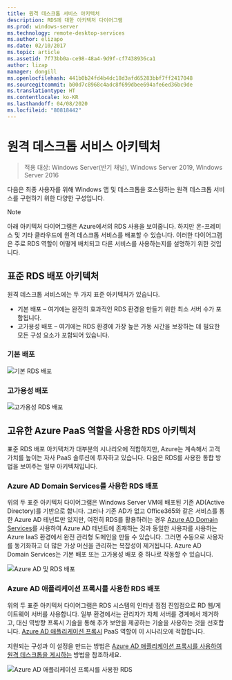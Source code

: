 ```yaml
---
title: 원격 데스크톱 서비스 아키텍처
description: RDS에 대한 아키텍처 다이어그램
ms.prod: windows-server
ms.technology: remote-desktop-services
ms.author: elizapo
ms.date: 02/10/2017
ms.topic: article
ms.assetid: 7f73bb0a-ce98-48a4-9d9f-cf7438936ca1
author: lizap
manager: dongill
ms.openlocfilehash: 441b0b24fd4b4dc18d3afd65283bbf7ff2417048
ms.sourcegitcommit: b00d7c8968c4adc8f699dbee694afe6ed36bc9de
ms.translationtype: HT
ms.contentlocale: ko-KR
ms.lasthandoff: 04/08/2020
ms.locfileid: "80818442"
---
```

# <a name="remote-desktop-services-architecture"></a>원격 데스크톱 서비스 아키텍처

>적용 대상: Windows Server(반기 채널), Windows Server 2019, Windows Server 2016

다음은 최종 사용자를 위해 Windows 앱 및 데스크톱을 호스팅하는 원격 데스크톱 서비스를 구현하기 위한 다양한 구성입니다.

>[!NOTE]
> 아래 아키텍처 다이어그램은 Azure에서의 RDS 사용을 보여줍니다. 하지만 온-프레미스 및 기타 클라우드에 원격 데스크톱 서비스를 배포할 수 있습니다. 이러한 다이어그램은 주로 RDS 역할이 어떻게 배치되고 다른 서비스를 사용하는지를 설명하기 위한 것입니다.

## <a name="standard-rds-deployment-architectures"></a>표준 RDS 배포 아키텍처

원격 데스크톱 서비스에는 두 가지 표준 아키텍처가 있습니다.
-    기본 배포 – 여기에는 완전히 효과적인 RDS 환경을 만들기 위한 최소 서버 수가 포함됩니다.
-    고가용성 배포 – 여기에는 RDS 환경에 가장 높은 가동 시간을 보장하는 데 필요한 모든 구성 요소가 포함되어 있습니다.

### <a name="basic-deployment"></a>기본 배포

![기본 RDS 배포](./media/basic-rds.png)

### <a name="highly-available-deployment"></a>고가용성 배포

![고가용성 RDS 배포](./media/ha-rds.png)

## <a name="rds-architectures-with-unique-azure-paas-roles"></a>고유한 Azure PaaS 역할을 사용한 RDS 아키텍처

표준 RDS 배포 아키텍처가 대부분의 시나리오에 적합하지만, Azure는 계속해서 고객 가치를 높이는 자사 PaaS 솔루션에 투자하고 있습니다. 다음은 RDS를 사용한 통합 방법을 보여주는 일부 아키텍처입니다.

### <a name="rds-deployment-with-azure-ad-domain-services"></a>Azure AD Domain Services를 사용한 RDS 배포

위의 두 표준 아키텍처 다이어그램은 Windows Server VM에 배포된 기존 AD(Active Directory)를 기반으로 합니다. 그러나 기존 AD가 없고 Office365와 같은 서비스를 통한 Azure AD 테넌트만 있지만, 여전히 RDS를 활용하려는 경우 [Azure AD Domain Services](https://docs.microsoft.com/azure/active-directory-domain-services/active-directory-ds-overview)를 사용하여 Azure AD 테넌트에 존재하는 것과 동일한 사용자를 사용하는 Azure IaaS 환경에서 완전 관리형 도메인을 만들 수 있습니다. 그러면 수동으로 사용자를 동기화하고 더 많은 가상 머신을 관리하는 복잡성이 제거됩니다. Azure AD Domain Services는 기본 배포 또는 고가용성 배포 중 하나로 작동할 수 있습니다.

![Azure AD 및 RDS 배포](./media/aadds-rds.png)

### <a name="rds-deployment-with-azure-ad-application-proxy"></a>Azure AD 애플리케이션 프록시를 사용한 RDS 배포

위의 두 표준 아키텍처 다이어그램은 RDS 시스템의 인터넷 접점 진입점으로 RD 웹/게이트웨이 서버를 사용합니다. 일부 환경에서는 관리자가 자체 서버를 경계에서 제거하고, 대신 역방향 프록시 기술을 통해 추가 보안을 제공하는 기술을 사용하는 것을 선호합니다. [Azure AD 애플리케이션 프록시](https://docs.microsoft.com/azure/active-directory/active-directory-application-proxy-get-started) PaaS 역할이 이 시나리오에 적합합니다.

지원되는 구성과 이 설정을 만드는 방법은 [Azure AD 애플리케이션 프록시를 사용하여 원격 데스크톱을 게시하는](/azure/active-directory/application-proxy-publish-remote-desktop) 방법을 참조하세요.

![Azure AD 애플리케이션 프록시를 사용한 RDS](./media/aadappproxy-rds.png)
